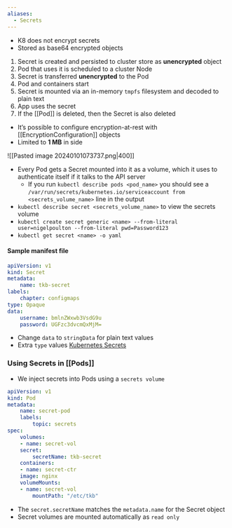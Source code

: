 ```yaml
---
aliases:
  - Secrets
---
```

- K8 does not encrypt secrets
- Stored as base64 encrypted objects

1. Secret is created and persisted to cluster store as **unencrypted** object
2. Pod that uses it is scheduled to a cluster Node
3. Secret is transferred **unencrypted** to the Pod
4. Pod and containers start
5. Secret is mounted via an in-memory `tmpfs` filesystem and decoded to plain text
6. App uses the secret
7. If the [[Pod]] is deleted, then the Secret is also deleted

-  It’s possible to configure encryption-at-rest with [[EncryptionConfiguration]] objects
- Limited to **1 MB** in side

![[Pasted image 20240101073737.png|400]]

- Every Pod gets a Secret mounted into it as a volume, which it uses to authenticate itself if it talks to the API server
	- If you run `kubectl describe pods <pod_name>` you should see a `/var/run/secrets/kubernetes.io/serviceaccount from <secrets_volume_name>` line in the output
- `kubectl describe secret <secrets_volume_name>` to view the secrets volume 
- `kubectl create secret generic <name> --from-literal user=nigelpoulton --from-literal pwd=Password123`
- `kubectl get secret <name> -o yaml`
#### Sample manifest file
```yaml
apiVersion: v1
kind: Secret
metadata:
	name: tkb-secret
labels:
	chapter: configmaps
type: Opaque
data:
	username: bmlnZWxwb3VsdG9u
	password: UGFzc3dvcmQxMjM=
```

- Change `data` to `stringData` for plain text values
- Extra `type` values [Kubernetes Secrets](https://kubernetes.io/docs/concepts/configuration/secret/#secret-types)

### Using Secrets in [[Pods]]
- We inject secrets into Pods using a `secrets volume`
```yaml
apiVersion: v1
kind: Pod
metadata:
	name: secret-pod
	labels:
		topic: secrets
spec:
	volumes:
	- name: secret-vol
	secret:
		secretName: tkb-secret
	containers:
	- name: secret-ctr
	image: nginx
	volumeMounts:
	- name: secret-vol
		mountPath: "/etc/tkb"
```

- The `secret.secretName` matches the `metadata.name` for the Secret object
- Secret volumes are mounted automatically as `read only`